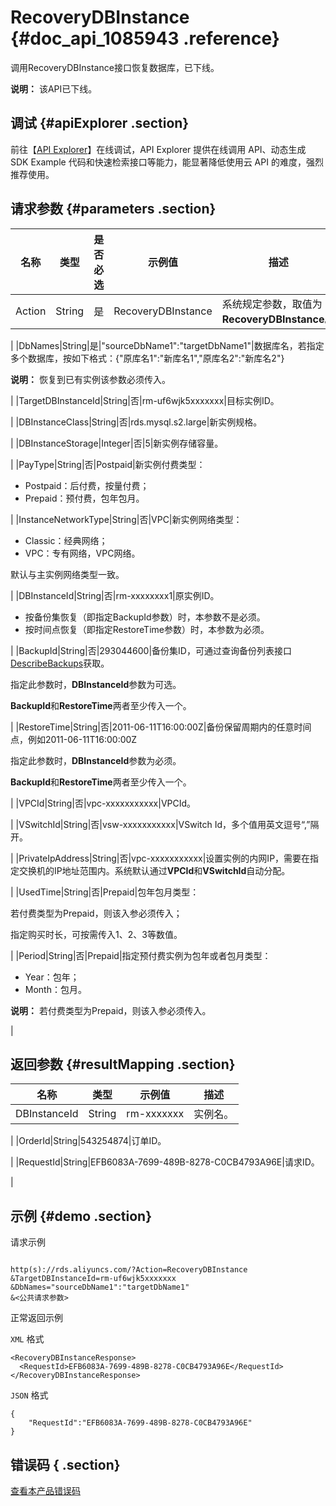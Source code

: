 # RecoveryDBInstance {#doc_api_1085943 .reference}

调用RecoveryDBInstance接口恢复数据库，已下线。

**说明：** 该API已下线。

## 调试 {#apiExplorer .section}

前往【[API Explorer](https://api.aliyun.com/#product=Rds&api=RecoveryDBInstance)】在线调试，API Explorer 提供在线调用 API、动态生成 SDK Example 代码和快速检索接口等能力，能显著降低使用云 API 的难度，强烈推荐使用。

## 请求参数 {#parameters .section}

|名称|类型|是否必选|示例值|描述|
|--|--|----|---|--|
|Action|String|是|RecoveryDBInstance|系统规定参数，取值为：**RecoveryDBInstance**。

 |
|DbNames|String|是|"sourceDbName1":"targetDbName1"|数据库名，若指定多个数据库，按如下格式：\{"原库名1":"新库名1","原库名2":"新库名2"\}

 **说明：** 恢复到已有实例该参数必须传入。

 |
|TargetDBInstanceId|String|否|rm-uf6wjk5xxxxxxx|目标实例ID。

 |
|DBInstanceClass|String|否|rds.mysql.s2.large|新实例规格。

 |
|DBInstanceStorage|Integer|否|5|新实例存储容量。

 |
|PayType|String|否|Postpaid|新实例付费类型：

 -   Postpaid：后付费，按量付费；
-   Prepaid：预付费，包年包月。

 |
|InstanceNetworkType|String|否|VPC|新实例网络类型：

 -   Classic：经典网络；
-   VPC：专有网络，VPC网络。

 默认与主实例网络类型一致。

 |
|DBInstanceId|String|否|rm-xxxxxxxx1|原实例ID。

 -   按备份集恢复（即指定BackupId参数）时，本参数不是必须。
-   按时间点恢复（即指定RestoreTime参数）时，本参数为必须。

 |
|BackupId|String|否|293044600|备份集ID，可通过查询备份列表接口[DescribeBackups](~~26273~~)获取。

 指定此参数时，**DBInstanceId**参数为可选。

 **BackupId**和**RestoreTime**两者至少传入一个。

 |
|RestoreTime|String|否|2011-06-11T16:00:00Z|备份保留周期内的任意时间点，例如2011-06-11T16:00:00Z

 指定此参数时，**DBInstanceId**参数为必须。

 **BackupId**和**RestoreTime**两者至少传入一个。

 |
|VPCId|String|否|vpc-xxxxxxxxxxx|VPCId。

 |
|VSwitchId|String|否|vsw-xxxxxxxxxxx|VSwitch Id，多个值用英文逗号“,”隔开。

 |
|PrivateIpAddress|String|否|vpc-xxxxxxxxxxx|设置实例的内网IP，需要在指定交换机的IP地址范围内。系统默认通过**VPCId**和**VSwitchId**自动分配。

 |
|UsedTime|String|否|Prepaid|包年包月类型：

 若付费类型为Prepaid，则该入参必须传入；

 指定购买时长，可按需传入1、2、3等数值。

 |
|Period|String|否|Prepaid|指定预付费实例为包年或者包月类型：

 -   Year：包年；
-   Month：包月。

 **说明：** 若付费类型为Prepaid，则该入参必须传入。

 |

## 返回参数 {#resultMapping .section}

|名称|类型|示例值|描述|
|--|--|---|--|
|DBInstanceId|String|rm-xxxxxxx|实例名。

 |
|OrderId|String|543254874|订单ID。

 |
|RequestId|String|EFB6083A-7699-489B-8278-C0CB4793A96E|请求ID。

 |

## 示例 {#demo .section}

请求示例

``` {#request_demo}

http(s)://rds.aliyuncs.com/?Action=RecoveryDBInstance
&TargetDBInstanceId=rm-uf6wjk5xxxxxxx
&DbNames="sourceDbName1":"targetDbName1"
&<公共请求参数>

```

正常返回示例

`XML` 格式

``` {#xml_return_success_demo}
<RecoveryDBInstanceResponse>
  <RequestId>EFB6083A-7699-489B-8278-C0CB4793A96E</RequestId>
</RecoveryDBInstanceResponse>

```

`JSON` 格式

``` {#json_return_success_demo}
{
	"RequestId":"EFB6083A-7699-489B-8278-C0CB4793A96E"
}
```

## 错误码 { .section}

[查看本产品错误码](https://error-center.aliyun.com/status/product/Rds)


